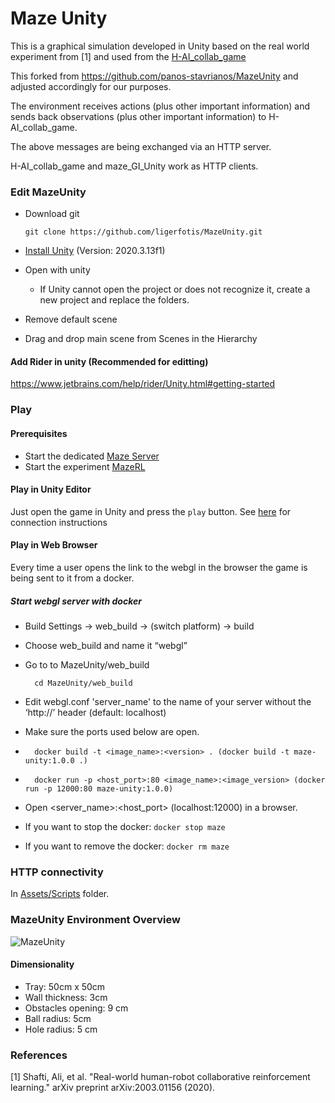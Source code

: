 # Maze Unity
This is a graphical simulation developed in Unity based on the real world experiment from [1] and used from the [H-AI_collab_game](https://github.com/ligerfotis/maze_RL_online)

This forked from https://github.com/panos-stavrianos/MazeUnity and adjusted accordingly for our purposes.

The environment receives actions (plus other important information) and sends back observations (plus other important information) to H-AI_collab_game.

The above messages are being exchanged via an HTTP server.

H-AI_collab_game and maze_GI_Unity work as HTTP clients.

### Edit MazeUnity
* Download git
  
      git clone https://github.com/ligerfotis/MazeUnity.git
  
* [Install Unity](https://docs.unity3d.com/2020.1/Documentation/Manual/GettingStartedInstallingHub.html) (Version: 2020.3.13f1)
* Open with unity
  * If Unity cannot open the project or does not recognize it, create a new project and replace the folders.
* Remove default scene
* Drag and drop main scene from Scenes in the Hierarchy

#### Add Rider in unity (Recommended for editting)
https://www.jetbrains.com/help/rider/Unity.html#getting-started

### Play

#### Prerequisites 
* Start the dedicated [Maze Server](https://github.com/panos-stavrianos/maze_server)
* Start the experiment [MazeRL](https://github.com/ligerfotis/maze_RL_online) 

#### Play in Unity Editor
Just open the game in Unity and press the `play` button.
See [here](https://github.com/ligerfotis/MazeUnity/tree/main/Assets/Scripts) for connection instructions

#### Play in Web Browser
Every time a user opens the link to the webgl in the browser the game is being sent to it from a docker.
##### Start webgl server with docker
* Build Settings -> web_build -> (switch platform) -> build
* Choose web_build and name it “webgl”
* Go to to MazeUnity/web_build
        
        cd MazeUnity/web_build
* Edit webgl.conf 'server_name' to the name of your server without the ‘http://’ header (default: localhost)
* Make sure the ports used below are open.
*       docker build -t <image_name>:<version> . (docker build -t maze-unity:1.0.0 .)
*       docker run -p <host_port>:80 <image_name>:<image_version> (docker run -p 12000:80 maze-unity:1.0.0)
* Open <server_name>:<host_port> (localhost:12000) in a browser.
* If you want to stop the docker: `docker stop maze`
* If you want to remove the docker: `docker rm maze`

### HTTP connectivity

In [Assets/Scripts](https://github.com/ligerfotis/MazeUnity/tree/main/Assets/Scripts) folder.

### MazeUnity Environment Overview
![MazeUnity](./maze.png)

#### Dimensionality
  * Tray: 50cm x 50cm
  * Wall thickness: 3cm
  * Obstacles opening: 9 cm 
  * Ball radius: 5cm
  * Hole radius: 5 cm

### References
[1] Shafti, Ali, et al. "Real-world human-robot collaborative reinforcement learning." arXiv preprint arXiv:2003.01156 (2020).
